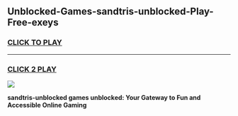 
## Unblocked-Games-sandtris-unblocked-Play-Free-exeys
<h3>
<a href="https://premium76.site?title=sandtris-unblocked&ref=20M">CLICK TO PLAY</a></h3>
<hr>

<h3>
<a href="https://premium76.site?title=sandtris-unblocked&ref=20M">CLICK 2 PLAY</a>
  
</h3>

<a href="https://premium76.site?title=sandtris-unblocked&ref=19M"><img src="https://clearcache.store/games.png"></a>


**sandtris-unblocked games unblocked: Your Gateway to Fun and Accessible Online Gaming**
